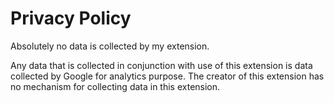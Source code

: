 # Privacy Policy

Absolutely no data is collected by my extension.

Any data that is collected in conjunction with use of this extension is data collected by Google for analytics purpose. The creator of this extension
has no mechanism for collecting data in this extension.
